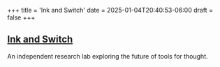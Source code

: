 +++
title = 'Ink and Switch'
date = 2025-01-04T20:40:53-06:00
draft = false
+++

## [Ink and Switch](https://www.inkandswitch.com/)

An independent research lab exploring the future of tools for thought.